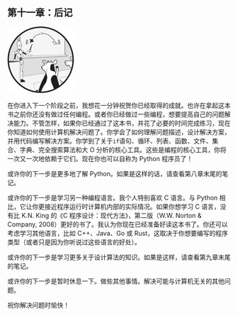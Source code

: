 ## 第十一章：后记

![image](img/common.jpg)

在你进入下一个阶段之前，我想花一分钟祝贺你已经取得的成就。也许在拿起这本书之前你还没有做过任何编程。或者你已经做过一些编程，想要提高自己的问题解决能力。不管怎样，如果你已经通过了这本书，并花了必要的时间完成练习，现在你知道如何使用计算机解决问题了。你学会了如何理解问题描述，设计解决方案，并用代码编写解决方案。你学到了关于`if`语句、循环、列表、函数、文件、集合、字典、完全搜索算法和大 O 分析的核心工具。这些是编程的核心工具，你将一次又一次地依赖于它们。现在你也可以自称为 Python 程序员了！

或许你的下一步是更多地了解 Python。如果是这样的话，请查看第八章末尾的笔记。

或许你的下一步是学习另一种编程语言。我个人特别喜欢 C 语言。与 Python 相比，它让你更接近程序运行时计算机内部的实际情况。如果你想学习 C 语言，没有比 K.N. King 的《C 程序设计：现代方法》，第二版（W.W. Norton & Company, 2008）更好的书了。我认为你现在已经准备好读这本书了。你还可以考虑学习其他语言，比如 C++、Java、Go 或 Rust，这取决于你想要编写的程序类型（或者只是因为你听说过这些语言的好处）。

或许你的下一步是学习更多关于设计算法的知识。如果是这样，请查看第九章末尾的笔记。

或许你的下一步是暂时休息一下。做些其他事情。解决可能与计算机无关的其他问题。

祝你解决问题时愉快！
